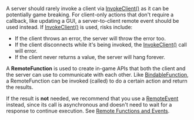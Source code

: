 A server should rarely invoke a client via
[InvokeClient()](https://create.roblox.com/docs/reference/engine/classes/RemoteFunction#InvokeClient) as it can be potentially game
breaking. For client-only actions that don't require a callback, like updating
a GUI, a server-to-client remote event should be used instead. If
[InvokeClient()](https://create.roblox.com/docs/reference/engine/classes/RemoteFunction#InvokeClient) is used, risks include:

- If the client throws an error, the server will throw the error too.
- If the client disconnects while it's being invoked, the
  [InvokeClient()](https://create.roblox.com/docs/reference/engine/classes/RemoteFunction#InvokeClient) call will error.
- If the client never returns a value, the server will hang forever.

A **RemoteFunction** is used to create in-game APIs that both the client and
the server can use to communicate with each other. Like [BindableFunction](https://create.roblox.com/docs/reference/engine/classes/BindableFunction), a
RemoteFunction can be invoked (called) to do a certain action and return the
results.

If the result is **not** needed, we recommend that you use a [RemoteEvent](https://create.roblox.com/docs/reference/engine/classes/RemoteEvent)
instead, since its call is asynchronous and doesn't need to wait for a
response to continue execution. See
[Remote Functions and Events](/networking/remote-events-and-functions).